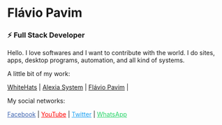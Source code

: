 # Flávio Pavim
### ⚡ Full Stack Developer

Hello. I love softwares and I want to contribute with the world.
I do sites, apps, desktop programs, automation, and all kind of systems.

A little bit of my work:

<a href="https://whitehats.com.br" target="_blank">WhiteHats</a> | 
<a href="https://alexiasystem.com.br" target="_blank">Alexia System</a> | 
<a href="https://flaviopavim.com.br" target="_blank">Flávio Pavim</a> | 

My social networks:

<a href="https://facebook.com/rockandhack" target="_blank" style="color: #4267B2">Facebook</a> | 
<a href="https://facebook.com/kickonightmare" target="_blank" style="color: #ff0000">YouTube</a> | 
<a href="https://facebook.com/pavimFlavio" target="_blank" style="color: #1da1f2">Twitter</a> | 
<a href="https://api.whatsapp.com/send?phone=67992647182" target="_blank" style="color: #25D366">WhatsApp</a>

<!--
- 🔭 I’m currently working on ...
- 🌱 I’m currently learning ...
- 👯 I’m looking to collaborate on ...
- 🤔 I’m looking for help with ...
- 💬 Ask me about ...
- 📫 How to reach me: ...
- 😄 Pronouns: ...
- ⚡ Fun fact: ...
- 👋
-->
